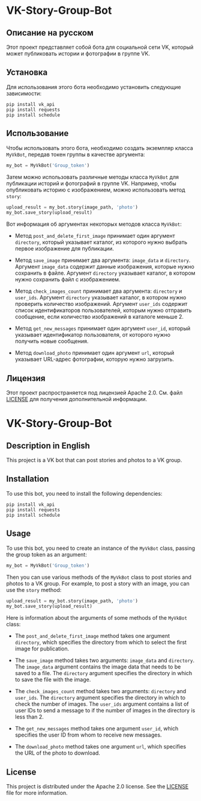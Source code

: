 # VK-Story-Group-Bot
## Описание на русском

Этот проект представляет собой бота для социальной сети VK, который может публиковать истории и фотографии в группе VK.

## Установка

Для использования этого бота необходимо установить следующие зависимости:

```
pip install vk_api
pip install requests
pip install schedule
```

## Использование

Чтобы использовать этого бота, необходимо создать экземпляр класса `MyVkBot`, передав токен группы в качестве аргумента:

```python
my_bot = MyVkBot('Group_token')
```

Затем можно использовать различные методы класса `MyVkBot` для публикации историй и фотографий в группе VK. Например, чтобы опубликовать историю с изображением, можно использовать метод `story`:

```python
upload_result = my_bot.story(image_path, 'photo')
my_bot.save_story(upload_result)
```

Вот информация об аргументах некоторых методов класса `MyVkBot`:

- Метод `post_and_delete_first_image` принимает один аргумент `directory`, который указывает каталог, из которого нужно выбрать первое изображение для публикации.

- Метод `save_image` принимает два аргумента: `image_data` и `directory`. Аргумент `image_data` содержит данные изображения, которые нужно сохранить в файле. Аргумент `directory` указывает каталог, в котором нужно сохранить файл с изображением.

- Метод `check_images_count` принимает два аргумента: `directory` и `user_ids`. Аргумент `directory` указывает каталог, в котором нужно проверить количество изображений. Аргумент `user_ids` содержит список идентификаторов пользователей, которым нужно отправить сообщение, если количество изображений в каталоге меньше 2.

- Метод `get_new_messages` принимает один аргумент `user_id`, который указывает идентификатор пользователя, от которого нужно получить новые сообщения.

- Метод `download_photo` принимает один аргумент `url`, который указывает URL-адрес фотографии, которую нужно загрузить.

## Лицензия

Этот проект распространяется под лицензией Apache 2.0. См. файл [LICENSE](LICENSE) для получения дополнительной информации.

# VK-Story-Group-Bot
## Description in English

This project is a VK bot that can post stories and photos to a VK group.

## Installation

To use this bot, you need to install the following dependencies:

```
pip install vk_api
pip install requests
pip install schedule
```

## Usage

To use this bot, you need to create an instance of the `MyVkBot` class, passing the group token as an argument:

```python
my_bot = MyVkBot('Group_token')
```

Then you can use various methods of the `MyVkBot` class to post stories and photos to a VK group. For example, to post a story with an image, you can use the `story` method:

```python
upload_result = my_bot.story(image_path, 'photo')
my_bot.save_story(upload_result)
```

Here is information about the arguments of some methods of the `MyVkBot` class:

- The `post_and_delete_first_image` method takes one argument `directory`, which specifies the directory from which to select the first image for publication.

- The `save_image` method takes two arguments: `image_data` and `directory`. The `image_data` argument contains the image data that needs to be saved to a file. The `directory` argument specifies the directory in which to save the file with the image.

- The `check_images_count` method takes two arguments: `directory` and `user_ids`. The `directory` argument specifies the directory in which to check the number of images. The `user_ids` argument contains a list of user IDs to send a message to if the number of images in the directory is less than 2.

- The `get_new_messages` method takes one argument `user_id`, which specifies the user ID from whom to receive new messages.

- The `download_photo` method takes one argument `url`, which specifies the URL of the photo to download.

## License

This project is distributed under the Apache 2.0 license. See the [LICENSE](LICENSE) file for more information.
